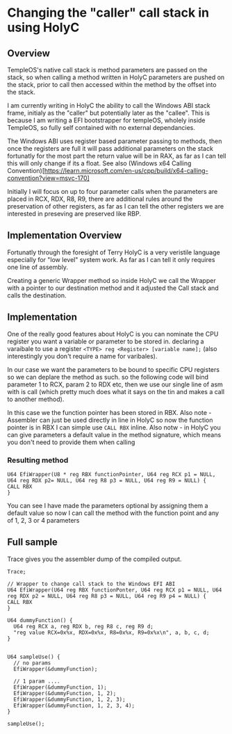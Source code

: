 # Changing the "caller" call stack in using HolyC 

## Overview
TempleOS's native call stack is method parameters are passed on the stack, so when calling a method written in HolyC parameters are pushed on the stack, prior to call then accessed within the method by the offset into the stack.

I am currently writing in HolyC the ability to call the Windows ABI stack frame, initialy as the "caller" but potentially later as the "callee". This is because I am writing a EFI bootstrapper for templeOS, wholely inside TempleOS, so fully self contained with no external dependancies.

The Windows ABI uses register based parameter passing to methods, then once the registers are full it will pass additional parameters on the stack fortunatly for the most part the return value will be in RAX, as far as I can tell this will only change if its a float.
See also (Windows x64 Calling Convention)[https://learn.microsoft.com/en-us/cpp/build/x64-calling-convention?view=msvc-170]

Initially I will focus on up to four parameter calls when the parameters are placed in RCX, RDX, R8, R9, there are additional rules around the preservation of other registers, as far as I can tell the other registers we are interested in preseving are preserved like RBP.

## Implementation Overview
Fortunatly through the foresight of Terry HolyC is a very veristile language especially for "low level" system work. As far as I can tell it only requires one line of assembly.

Creating a generic Wrapper method so inside HolyC we call the Wrapper with a pointer to our destination method and it adjusted the Call stack and calls the destination.

## Implementation
One of the really good features about HolyC is you can nominate the CPU register you want a variable or parameter to be stored in.
declaring a varaibale to use a register `<TYPE> reg <Register> [variable name];` (also interestingly you don't require a name for varibales).

In our case we want the parameters to be bound to specific CPU registers so we can deplare the method as such. so the following code will bind parameter 1 to RCX, param 2 to RDX etc, then we use our single line of asm with is call (which pretty much does what it says on the tin and makes a call to another method).

In this case we the function pointer has been stored in RBX.
Also note - Assembler can just be used directly in line in HolyC so now the function pointer is in RBX I can simple use `CALL RBX` inline. 
Also notw - in HolyC you can give parameters a default value in the method signature, which means you don't need to provide them when calling
### Resulting method 

```
U64 EfiWrapper(U8 * reg RBX functionPointer, U64 reg RCX p1 = NULL, U64 reg RDX p2= NULL, U64 reg R8 p3 = NULL, U64 reg R9 = NULL) {
CALL RBX
}
```
You can see I have made the parameters optional by assigning them a default value so now I can call the method with the function point and any of 1, 2, 3 or 4 parameters

## Full sample 
Trace gives you the assembler dump of the compiled output.
```
Trace;

// Wrapper to change call stack to the Windows EFI ABI
U64 EfiWrapper(U64 reg RBX functionPonter, U64 reg RCX p1 = NULL, U64 reg RDX p2 = NULL, U64 reg R8 p3 = NULL, U64 reg R9 p4 = NULL) {
CALL RBX
}

U64 dummyFunction() {
  U64 reg RCX a, reg RDX b, reg R8 c, reg R9 d;
  "reg value RCX=0x%x, RDX=0x%x, R8=0x%x, R9=0x%x\n", a, b, c, d;
}


U64 sampleUse() {
  // no params
  EfiWrapper(&dummyFunction);

  // 1 param ....
  EfiWrapper(&dummyFunction, 1);
  EfiWrapper(&dummyFunction, 1, 2);
  EfiWrapper(&dummyFunction, 1, 2, 3);
  EfiWrapper(&dummyFunction, 1, 2, 3, 4);
}

sampleUse();
```
